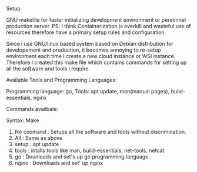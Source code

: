 Setup

GNU makefile for faster initializing development environment or personnel production server. PS: I think Containerization is overkill and wasteful use of resources therefore have a primary setup rules and configuration.

Since i use GNU/linux based system based on Debian distribution for developement and production, it becomes annoying to re-setup environment each time I create a new cloud instance or WSl instance. Therefore I created this make file which contains commands for setting up all the software and tools i require.

Available Tools and Programming Languages:

Programming language: go,
Tools: apt update, man(manual pages), build-essentials, nginx

Commands availbale:

Syntax: Make <command>

1) No coomand	: Setups all the software and tools without discrimination.
2) All		: Same as above
3) setup	: apt update
4) tools	: intalls tools like man, build-essentials, net-tools, netcat.
5) go		: Dounloads and set's up go programming language
6) nginx	: Downloads and set' up nginx
